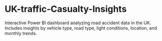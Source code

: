 # UK-traffic-Casualty-Insights
Interactive Power BI dashboard analyzing road accident data in the UK. Includes insights by vehicle type, road type, light conditions, location, and monthly trends.
